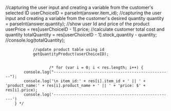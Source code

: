 //capturing the user input and creating a variable from the customer's selected ID 
                userChoiceID = parseInt(answer.item_id);
                //capturing the user input and creating a variable from the customer's desired quantity
                quantity = parseInt(answer.quantity);
                //show user Id and price of the product
                userPrice = res[userChoiceID - 1].price;
                //calculate customer total cost and quantity
                totalQuantity = res[userChoiceID - 1].stock_quantity - quantity;
                //console.log(totalQuantity);

                //update product table using id
                getQuantityProduct(userChoiceID);


                       /* for (var i = 0; i < res.length; i++) {
            console.log("---------------------------------------------------");
            console.log('\n item_id:' + res[i].item_id + ' || ' + 'product_name:' + res[i].product_name + ' || ' + 'price: $' + res[i].price);
            console.log('----------------------------------------------------')
        } */